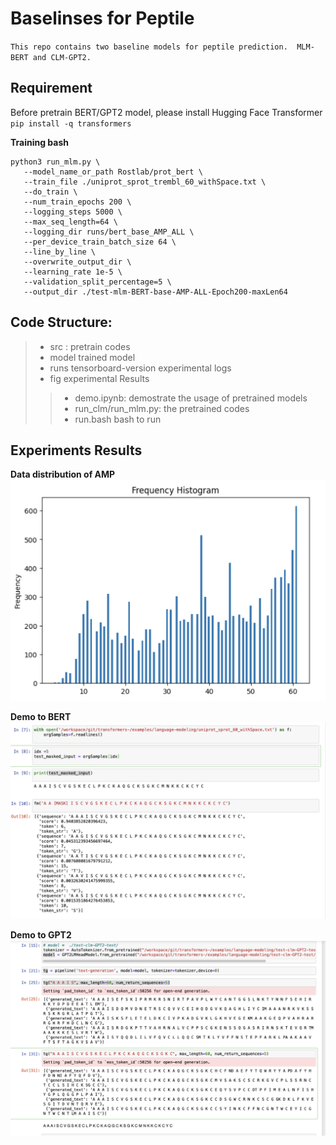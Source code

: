 # Baselinses for Peptile
`This repo contains two baseline models for peptile prediction.  MLM-BERT and CLM-GPT2.`

## Requirement
Before pretrain BERT/GPT2 model, please install Hugging Face Transformer 
        ``` pip install -q transformers```


**Training bash**
```
python3 run_mlm.py \
   --model_name_or_path Rostlab/prot_bert \
   --train_file ./uniprot_sprot_trembl_60_withSpace.txt \
   --do_train \
   --num_train_epochs 200 \
   --logging_steps 5000 \
   --max_seq_length=64 \
   --logging_dir runs/bert_base_AMP_ALL \
   --per_device_train_batch_size 64 \
   --line_by_line \
   --overwrite_output_dir \
   --learning_rate 1e-5 \
   --validation_split_percentage=5 \
   --output_dir ./test-mlm-BERT-base-AMP-ALL-Epoch200-maxLen64
```

## Code Structure: 

> + src : pretrain codes
> + model   trained model
> + runs    tensorboard-version experimental logs
> + fig     experimental Results
> > + demo.ipynb: demostrate the usage of pretrained models
> > + run_clm/run_mlm.py: the pretrained codes 
> > + run.bash     bash to run




## Experiments Results

**Data distribution of AMP**
<img src=figure/fig_dataDistribution.png>

**Demo to BERT**
<img src=figure/fig_demo_Bert.png>

**Demo to GPT2**
<img src=figure/fig_demo_Gpt2.png>